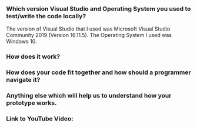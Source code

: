 ### Which version Visual Studio and Operating System you used to test/write the code locally?
The version of Visual Studio that I used was Microsoft Visual Studio Community 2019 (Version 16.11.5). The Operating System I used was Windows 10.

### How does it work?

### How does your code fit together and how should a programmer navigate it?


### Anything else which will help us to understand how your prototype works.


### Link to YouTube Video: 